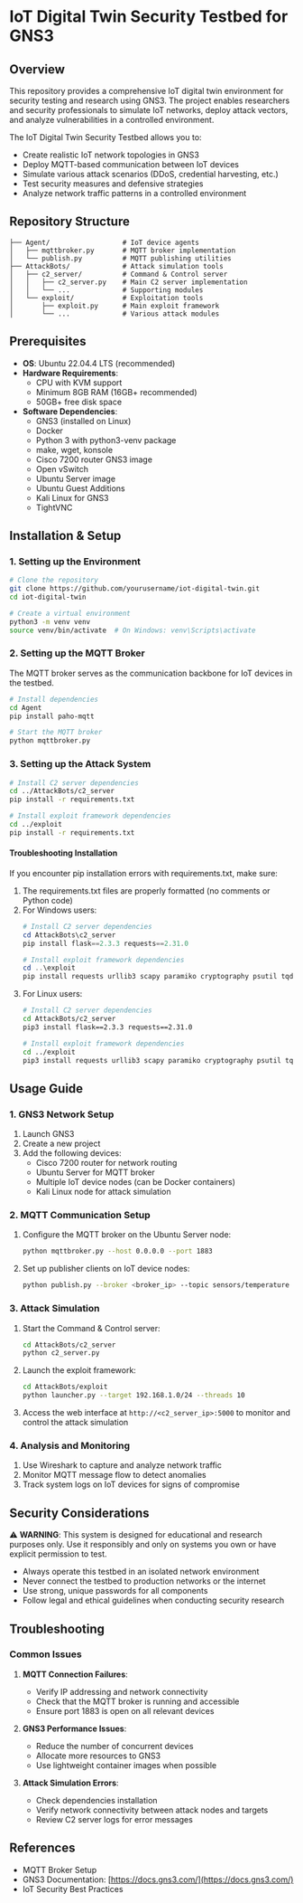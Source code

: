 # IoT Digital Twin Security Testbed for GNS3

## Overview

This repository provides a comprehensive IoT digital twin environment for security testing and research using GNS3. The project enables researchers and security professionals to simulate IoT networks, deploy attack vectors, and analyze vulnerabilities in a controlled environment.

The IoT Digital Twin Security Testbed allows you to:
- Create realistic IoT network topologies in GNS3
- Deploy MQTT-based communication between IoT devices
- Simulate various attack scenarios (DDoS, credential harvesting, etc.)
- Test security measures and defensive strategies
- Analyze network traffic patterns in a controlled environment

## Repository Structure

```
├── Agent/                  # IoT device agents
│   ├── mqttbroker.py       # MQTT broker implementation
│   └── publish.py          # MQTT publishing utilities
├── AttackBots/             # Attack simulation tools
│   ├── c2_server/          # Command & Control server
│   │   ├── c2_server.py    # Main C2 server implementation
│   │   └── ...             # Supporting modules
│   └── exploit/            # Exploitation tools
│       ├── exploit.py      # Main exploit framework
│       └── ...             # Various attack modules
```

## Prerequisites

- **OS**: Ubuntu 22.04.4 LTS (recommended)
- **Hardware Requirements**:
  - CPU with KVM support
  - Minimum 8GB RAM (16GB+ recommended)
  - 50GB+ free disk space
- **Software Dependencies**:
  - GNS3 (installed on Linux)
  - Docker
  - Python 3 with python3-venv package
  - make, wget, konsole
  - Cisco 7200 router GNS3 image
  - Open vSwitch
  - Ubuntu Server image
  - Ubuntu Guest Additions
  - Kali Linux for GNS3
  - TightVNC

## Installation & Setup

### 1. Setting up the Environment

```bash
# Clone the repository
git clone https://github.com/yourusername/iot-digital-twin.git
cd iot-digital-twin

# Create a virtual environment
python3 -m venv venv
source venv/bin/activate  # On Windows: venv\Scripts\activate
```

### 2. Setting up the MQTT Broker

The MQTT broker serves as the communication backbone for IoT devices in the testbed.

```bash
# Install dependencies
cd Agent
pip install paho-mqtt

# Start the MQTT broker
python mqttbroker.py
```

### 3. Setting up the Attack System

```bash
# Install C2 server dependencies
cd ../AttackBots/c2_server
pip install -r requirements.txt

# Install exploit framework dependencies
cd ../exploit
pip install -r requirements.txt
```

#### Troubleshooting Installation

If you encounter pip installation errors with requirements.txt, make sure:

1. The requirements.txt files are properly formatted (no comments or Python code)
2. For Windows users:
   ```powershell
   # Install C2 server dependencies
   cd AttackBots\c2_server
   pip install flask==2.3.3 requests==2.31.0

   # Install exploit framework dependencies
   cd ..\exploit
   pip install requests urllib3 scapy paramiko cryptography psutil tqdm setuptools wheel python-nmap flask werkzeug colorama tabulate netifaces ifaddr
   ```
3. For Linux users:
   ```bash
   # Install C2 server dependencies
   cd AttackBots/c2_server
   pip3 install flask==2.3.3 requests==2.31.0

   # Install exploit framework dependencies
   cd ../exploit
   pip3 install requests urllib3 scapy paramiko cryptography psutil tqdm setuptools wheel python-nmap flask werkzeug colorama tabulate netifaces ifaddr
   ```

## Usage Guide

### 1. GNS3 Network Setup

1. Launch GNS3
2. Create a new project
3. Add the following devices:
   - Cisco 7200 router for network routing
   - Ubuntu Server for MQTT broker
   - Multiple IoT device nodes (can be Docker containers)
   - Kali Linux node for attack simulation

### 2. MQTT Communication Setup

1. Configure the MQTT broker on the Ubuntu Server node:
   ```bash
   python mqttbroker.py --host 0.0.0.0 --port 1883
   ```

2. Set up publisher clients on IoT device nodes:
   ```bash
   python publish.py --broker <broker_ip> --topic sensors/temperature --interval 5
   ```

### 3. Attack Simulation

1. Start the Command & Control server:
   ```bash
   cd AttackBots/c2_server
   python c2_server.py
   ```

2. Launch the exploit framework:
   ```bash
   cd AttackBots/exploit
   python launcher.py --target 192.168.1.0/24 --threads 10
   ```

3. Access the web interface at `http://<c2_server_ip>:5000` to monitor and control the attack simulation

### 4. Analysis and Monitoring

1. Use Wireshark to capture and analyze network traffic
2. Monitor MQTT message flow to detect anomalies
3. Track system logs on IoT devices for signs of compromise

## Security Considerations

⚠️ **WARNING**: This system is designed for educational and research purposes only. Use it responsibly and only on systems you own or have explicit permission to test.

- Always operate this testbed in an isolated network environment
- Never connect the testbed to production networks or the internet
- Use strong, unique passwords for all components
- Follow legal and ethical guidelines when conducting security research

## Troubleshooting

### Common Issues

1. **MQTT Connection Failures**:
   - Verify IP addressing and network connectivity
   - Check that the MQTT broker is running and accessible
   - Ensure port 1883 is open on all relevant devices

2. **GNS3 Performance Issues**:
   - Reduce the number of concurrent devices
   - Allocate more resources to GNS3
   - Use lightweight container images when possible

3. **Attack Simulation Errors**:
   - Check dependencies installation
   - Verify network connectivity between attack nodes and targets
   - Review C2 server logs for error messages

## References

- MQTT Broker Setup
- GNS3 Documentation: [https://docs.gns3.com/](https://docs.gns3.com/)
- IoT Security Best Practices
